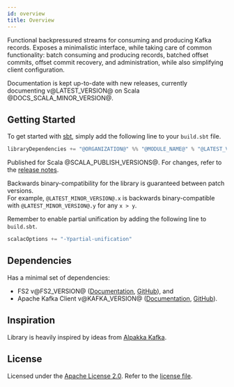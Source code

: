 ```yaml
---
id: overview
title: Overview
---
```


Functional backpressured streams for consuming and producing Kafka records. Exposes a minimalistic interface, while taking care of common functionality: batch consuming and producing records, batched offset commits, offset commit recovery, and administration, while also simplifying client configuration.

Documentation is kept up-to-date with new releases, currently documenting v@LATEST_VERSION@ on Scala @DOCS_SCALA_MINOR_VERSION@.

## Getting Started
To get started with [sbt](https://scala-sbt.org), simply add the following line to your `build.sbt` file.

```scala
libraryDependencies += "@ORGANIZATION@" %% "@MODULE_NAME@" % "@LATEST_VERSION@"
```

Published for Scala @SCALA_PUBLISH_VERSIONS@. For changes, refer to the [release notes](https://github.com/ovotech/fs2-kafka/releases).

Backwards binary-compatibility for the library is guaranteed between patch versions.  
For example, `@LATEST_MINOR_VERSION@.x` is backwards binary-compatible with `@LATEST_MINOR_VERSION@.y` for any `x > y`.

Remember to enable partial unification by adding the following line to `build.sbt`.

```scala
scalacOptions += "-Ypartial-unification"
```

## Dependencies
Has a minimal set of dependencies:

- FS2 v@FS2_VERSION@ ([Documentation](https://fs2.io), [GitHub](https://github.com/functional-streams-for-scala/fs2)), and 
- Apache Kafka Client v@KAFKA_VERSION@ ([Documentation](https://kafka.apache.org/@KAFKA_DOCS_VERSION@/documentation.html), [GitHub](https://github.com/apache/kafka)).

## Inspiration
Library is heavily inspired by ideas from [Alpakka Kafka](https://github.com/akka/alpakka-kafka).

## License
Licensed under the [Apache License 2.0](https://www.apache.org/licenses/LICENSE-2.0.html). Refer to the [license file](https://github.com/ovotech/fs2-kafka/blob/master/license.txt).
